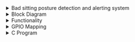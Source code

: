 
<details> 
  <summary>  Bad sitting posture detection and alerting system </summary> 
  Long sitting hours has caused a lot of health problems. This solution will constantly measure the distance between the chair and a persons head and back. Based on the measured distance, if it is found that the person is not sitting straight, then it will set the buzzer and the led high. A potentiometer is also added so that the user can define the timeout after which each measurement happens.
</details>
  <details> 
  <summary>  Block Diagram   </summary> 
 <img width="526" alt="image" src=https://github.com/user-attachments/assets/6f436052-3a84-4857-8e6e-a06ceec7bf42>
  </details>
  <details> 
  <summary>  Functionality </summary> 
     
  1. Set the timeout value using a potentiometer.
    
  2. The trigger pin is set to high for ultrasonic sensor1(used for measuring the head distance). When the trigger pin is pulled high, 
     then sound waves are sent from the sensor. Pull the trigger pin to low after waiting for 12msec.
     
  3. The echo pin output from the sensor1 goes high and the time for which the echo pin goes high is noted. Distance is calculated for 
     sensor1.
     
  4. Repeat steps 2 to 3 for sensor2.
     
  5. The distance received from both the sensors are compared, and if its greater than a hard coded value(value decided based on a 
     straight posture),then go to step6, else goto step7.
     
  6. Pull the led and buzzer output pin high.
     
  7. Wait for the user defined timeout value and go to step2.
     </details>
<details> 
  <summary>  GPIO Mapping </summary> 
      <img width="526" alt="image" src=https://github.com/user-attachments/assets/7fd95719-615c-46a8-b79d-e9a34e67bcfc>
</details>
<details>
  <summary> C Program </summary>
  
  [Sitting_posture_detection.c](./Sitting_posture_detection.c) 
  
   </details>

